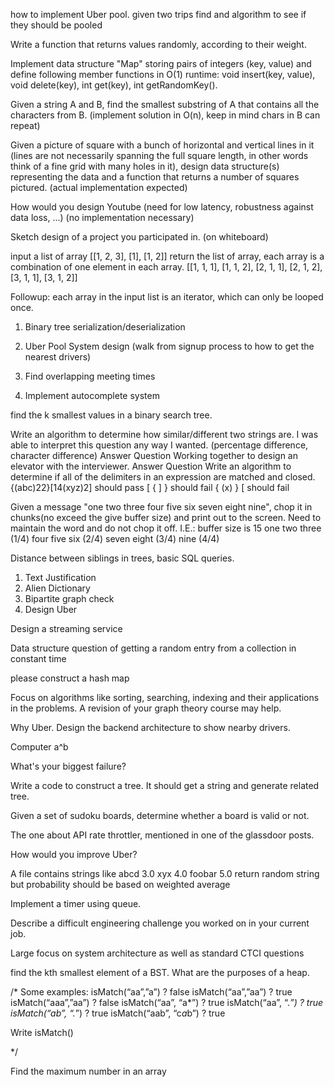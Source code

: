 how to implement Uber pool. given two trips find and algorithm to see if they should be pooled

Write a function that returns values randomly, according to their weight.

Implement data structure "Map" storing pairs of integers (key, value) and define following member functions in O(1) runtime: void insert(key, value), void delete(key), int get(key), int getRandomKey().

Given a string A and B, find the smallest substring of A that contains all the characters from B. (implement solution in O(n), keep in mind chars in B can repeat)

Given a picture of square with a bunch of horizontal and vertical lines in it (lines are not necessarily spanning the full square length, in other words think of a fine grid with many holes in it), design data structure(s) representing the data and a function that returns a number of squares pictured. (actual implementation expected)

How would you design Youtube (need for low latency, robustness against data loss, ...) (no implementation necessary)

Sketch design of a project you participated in. (on whiteboard)

input a list of array [[1, 2, 3], [1], [1, 2]] return the list of array, each array is a combination of one element in each array.
[[1, 1, 1], [1, 1, 2], [2, 1, 1], [2, 1, 2], [3, 1, 1], [3, 1, 2]]

Followup: each array in the input list is an iterator, which can only be looped once.

1. Binary tree serialization/deserialization

2. Uber Pool System design (walk from signup process to how to get the nearest drivers)

3. Find overlapping meeting times

4. Implement autocomplete system

find the k smallest values in a binary search tree.

Write an algorithm to determine how similar/different two strings are. I was able to interpret this question any way I wanted. (percentage difference, character difference)
Answer Question
Working together to design an elevator with the interviewer.
Answer Question
Write an algorithm to determine if all of the delimiters in an expression are matched and closed.{(abc)22}[14(xyz)2] should pass
[ { ] } should fail
{ (x) } [ should fail

Given a message "one two three four five six seven eight nine", chop it in chunks(no exceed the give buffer size) and print out to the screen. Need to maintain the word and do not chop it off.
I.E.: buffer size is 15
one two three (1/4)
four five six (2/4)
seven eight (3/4)
nine (4/4)

Distance between siblings in trees, basic SQL queries.

1. Text Justification
2. Alien Dictionary
3. Bipartite graph check
4. Design Uber

Design a streaming service

Data structure question of getting a random entry from a collection in constant time

please construct a hash map

Focus on algorithms like sorting, searching, indexing and their applications in the problems. A revision of your graph theory course may help.

Why Uber. Design the backend architecture to show nearby drivers.

Computer a^b

What's your biggest failure?

Write a code to construct a tree. It should get a string and generate related tree.

Given a set of sudoku boards, determine whether a board is valid or not.

The one about API rate throttler, mentioned in one of the glassdoor posts.

How would you improve Uber?

A file contains strings like abcd 3.0 xyx 4.0 foobar 5.0 return random string but probability should be based on weighted average

Implement a timer using queue.

Describe a difficult engineering challenge you worked on in your current job.

Large focus on system architecture as well as standard CTCI questions

find the kth smallest element of a BST. What are the purposes of a heap.

/*
Some examples:
isMatch(“aa”,”a”) ? false
isMatch(“aa”,”aa”) ? true
isMatch(“aaa”,”aa”) ? false
isMatch(“aa”, “a*”) ? true
isMatch(“aa”, “.*”) ? true
isMatch(“ab”, “.*”) ? true
isMatch(“aab”, “c*a*b”) ? true

Write isMatch()

*/

Find the maximum number in an array